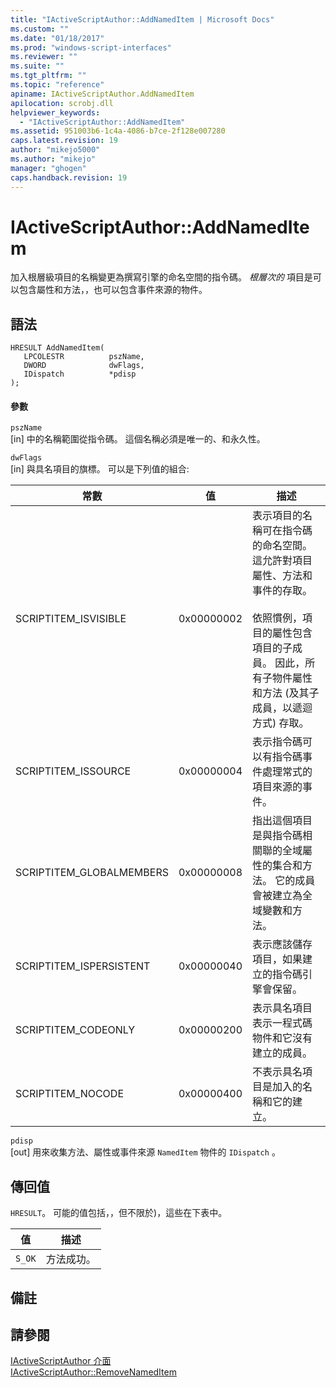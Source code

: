 ```yaml
---
title: "IActiveScriptAuthor::AddNamedItem | Microsoft Docs"
ms.custom: ""
ms.date: "01/18/2017"
ms.prod: "windows-script-interfaces"
ms.reviewer: ""
ms.suite: ""
ms.tgt_pltfrm: ""
ms.topic: "reference"
apiname: IActiveScriptAuthor.AddNamedItem
apilocation: scrobj.dll
helpviewer_keywords: 
  - "IActiveScriptAuthor::AddNamedItem"
ms.assetid: 951003b6-1c4a-4086-b7ce-2f128e007280
caps.latest.revision: 19
author: "mikejo5000"
ms.author: "mikejo"
manager: "ghogen"
caps.handback.revision: 19
---
```

# IActiveScriptAuthor::AddNamedItem
加入根層級項目的名稱變更為撰寫引擎的命名空間的指令碼。  *根層次的* 項目是可以包含屬性和方法，，也可以包含事件來源的物件。  
  
## 語法  
  
```  
HRESULT AddNamedItem(  
   LPCOLESTR          pszName,  
   DWORD              dwFlags,  
   IDispatch          *pdisp  
);  
```  
  
#### 參數  
 `pszName`  
 \[in\] 中的名稱範圍從指令碼。  這個名稱必須是唯一的、和永久性。  
  
 `dwFlags`  
 \[in\] 與具名項目的旗標。  可以是下列值的組合:  
  
|常數|值|描述|  
|--------|-------|--------|  
|SCRIPTITEM\_ISVISIBLE|0x00000002|表示項目的名稱可在指令碼的命名空間。  這允許對項目屬性、方法和事件的存取。<br /><br /> 依照慣例，項目的屬性包含項目的子成員。  因此，所有子物件屬性和方法 \(及其子成員，以遞迴方式\) 存取。|  
|SCRIPTITEM\_ISSOURCE|0x00000004|表示指令碼可以有指令碼事件處理常式的項目來源的事件。|  
|SCRIPTITEM\_GLOBALMEMBERS|0x00000008|指出這個項目是與指令碼相關聯的全域屬性的集合和方法。  它的成員會被建立為全域變數和方法。|  
|SCRIPTITEM\_ISPERSISTENT|0x00000040|表示應該儲存項目，如果建立的指令碼引擎會保留。|  
|SCRIPTITEM\_CODEONLY|0x00000200|表示具名項目表示一程式碼物件和它沒有建立的成員。|  
|SCRIPTITEM\_NOCODE|0x00000400|不表示具名項目是加入的名稱和它的建立。|  
  
 `pdisp`  
 \[out\] 用來收集方法、屬性或事件來源 `NamedItem` 物件的 `IDispatch` 。  
  
## 傳回值  
 `HRESULT`。  可能的值包括，，但不限於\)，這些在下表中。  
  
|值|描述|  
|-------|--------|  
|`S_OK`|方法成功。|  
  
## 備註  
  
## 請參閱  
 [IActiveScriptAuthor 介面](../../winscript/reference/iactivescriptauthor-interface.md)   
 [IActiveScriptAuthor::RemoveNamedItem](../../winscript/reference/iactivescriptauthor-removenameditem.md)